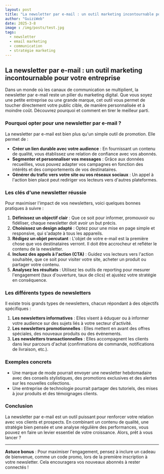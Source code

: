 ```yaml
---
layout: post
title: "La newsletter par e-mail : un outil marketing incontournable pour votre entreprise"
author: "GuiziWeb"
date: 2025-3-8
image : /img/posts/test.jpg
tags:
  - newsletter
  - email marketing
  - communication
  - stratégie marketing
---
```


## La newsletter par e-mail : un outil marketing incontournable pour votre entreprise

Dans un monde où les canaux de communication se multiplient, la newsletter par e-mail reste un pilier du marketing digital. Que vous soyez une petite entreprise ou une grande marque, cet outil vous permet de toucher directement votre public cible, de manière personnalisée et à moindre coût. Découvrez pourquoi et comment en tirer le meilleur parti.

### Pourquoi opter pour une newsletter par e-mail ?

La newsletter par e-mail est bien plus qu'un simple outil de promotion. Elle permet de :

- **Créer un lien durable avec votre audience** : En fournissant un contenu de qualité, vous établissez une relation de confiance avec vos abonnés.
- **Segmenter et personnaliser vos messages** : Grâce aux données recueillies, vous pouvez adapter vos campagnes en fonction des intérêts et des comportements de vos destinataires.
- **Générer du trafic vers votre site ou vos réseaux sociaux** : Un appel à l'action bien placé peut rediriger vos lecteurs vers d'autres plateformes.

### Les clés d'une newsletter réussie

Pour maximiser l'impact de vos newsletters, voici quelques bonnes pratiques à suivre :

1. **Définissez un objectif clair** : Que ce soit pour informer, promouvoir ou fidéliser, chaque newsletter doit avoir un but précis.
2. **Choisissez un design adapté** : Optez pour une mise en page simple et responsive, qui s'adapte à tous les appareils.
3. **Rédigez un objet percutant** : L'objet de votre e-mail est la première chose que vos destinataires verront. Il doit être accrocheur et refléter le contenu de la newsletter.
4. **Incluez des appels à l'action (CTA)** : Guidez vos lecteurs vers l'action souhaitée, que ce soit pour visiter votre site, acheter un produit ou partager votre contenu.
5. **Analysez les résultats** : Utilisez les outils de reporting pour mesurer l'engagement (taux d'ouverture, taux de clics) et ajustez votre stratégie en conséquence.

### Les différents types de newsletters

Il existe trois grands types de newsletters, chacun répondant à des objectifs spécifiques :

1. **Les newsletters informatives** : Elles visent à éduquer ou à informer votre audience sur des sujets liés à votre secteur d'activité.
2. **Les newsletters promotionnelles** : Elles mettent en avant des offres spéciales, des nouveaux produits ou des événements.
3. **Les newsletters transactionnelles** : Elles accompagnent les clients dans leur parcours d'achat (confirmations de commande, notifications de livraison, etc.).

### Exemples concrets

- Une marque de mode pourrait envoyer une newsletter hebdomadaire avec des conseils stylistiques, des promotions exclusives et des alertes sur les nouvelles collections.
- Une entreprise de technologie pourrait partager des tutoriels, des mises à jour produits et des témoignages clients.

### Conclusion

La newsletter par e-mail est un outil puissant pour renforcer votre relation avec vos clients et prospects. En combinant un contenu de qualité, une stratégie bien pensée et une analyse régulière des performances, vous pouvez en faire un levier essentiel de votre croissance. Alors, prêt à vous lancer ?

---

**Astuce bonus** : Pour maximiser l'engagement, pensez à inclure un cadeau de bienvenue, comme un code promo, lors de la première inscription à votre newsletter. Cela encouragera vos nouveaux abonnés à rester connectés !
